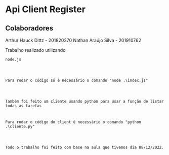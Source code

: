 # Api Client Register

## Colaboradores
<a>Arthur Hauck Dittz - 201820370</a>
<a>Nathan Araújo Silva - 201910762</a>

<p>Trabalho realizado utilizando <pre><code><span>node.js</span></code</pre> </p>

<p>Para rodar o código só é necessário o comando "node .\index.js"</p>

<p>Também foi feito um cliente usando python para usar a função de listar todas as tarefas</p>
<p>Para rodar o código do client é necessário o comando "python .\cliente.py"</p>

<p>Todo o trabalho foi feito com base na aula que tivemos dia 08/12/2022.</p>
 
